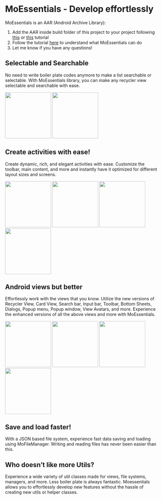 # MoEssentials - Develop effortlessly

MoEssentials is an AAR (Android Archive Library):
1. Add the AAR inside build folder of this project to your project following [this](https://medium.com/@notestomyself/how-to-include-external-aar-file-using-gradle-6604b378e808) or [this](https://stackoverflow.com/questions/16682847/how-to-manually-include-external-aar-package-using-new-gradle-android-build-syst) tutorial
2. Follow the tutorial [here](https://github.com/mohyghb/Motodo) to understand what MoEssentials can do
3. Let me know if you have any questions!

## Selectable and Searchable
No need to write boiler plate codes anymore to make a list searchable or selectable. With MoEssentials library, you can make any recycler view selectable and searchable with ease.

<img src="https://user-images.githubusercontent.com/37986616/123024913-b2972a00-d38e-11eb-92c9-e56552c7b6f3.jpg" width="150">  <img src="https://user-images.githubusercontent.com/37986616/123025090-f25e1180-d38e-11eb-9cbf-502579374ad8.jpg" width="150">

## Create activities with ease!
Create dynamic, rich, and elegant activities with ease. Customize the toolbar, main content, and more and instantly have it optimized for different layout sizes and screens.

<img src="https://user-images.githubusercontent.com/37986616/123025265-36e9ad00-d38f-11eb-9c6f-a1fee351d5f6.jpg" width="150">  <img src="https://user-images.githubusercontent.com/37986616/123025364-63052e00-d38f-11eb-8f49-add0c9df785a.jpg" width="150">
<img src="https://user-images.githubusercontent.com/37986616/123025409-70bab380-d38f-11eb-976d-a93c32f345ee.jpg" width="150">
<img src="https://user-images.githubusercontent.com/37986616/123025448-7b754880-d38f-11eb-8630-b7c65a84cb3b.jpg" width="150">

## Android views but better
Effortlessly work with the views that you know. Utilize the new versions of Recycler View, Card View, Search bar, Input bar, Toolbar, Bottom Sheets, Dialogs, Popup menu, Popup window, View Avatars, and more. Experience the enhanced versions of all the above views and more with MoEssentials.

<img src="https://user-images.githubusercontent.com/37986616/123025615-b7101280-d38f-11eb-87f8-dde05a893720.jpg" width="150">  <img src="https://user-images.githubusercontent.com/37986616/123025634-c2633e00-d38f-11eb-9886-8ed61348c237.jpg" width="150">
<img src="https://user-images.githubusercontent.com/37986616/123025640-c5f6c500-d38f-11eb-9de1-6918f1df6127.jpg" width="150">
<img src="https://user-images.githubusercontent.com/37986616/123025651-cabb7900-d38f-11eb-92fc-068678e1e0f9.jpg" width="150">

## Save and load faster!
With a JSON based file system, experience fast data saving and loading using MoFileManager. Writing and reading files has never been easier than this.

## Who doesn’t like more Utils?
Experience a wide variety of util classes made for views, file systems, managers, and more. Less boiler plate is always fantastic. Moessentials allows you to effortlessly develop new features without the hassle of creating new utils or helper classes.
